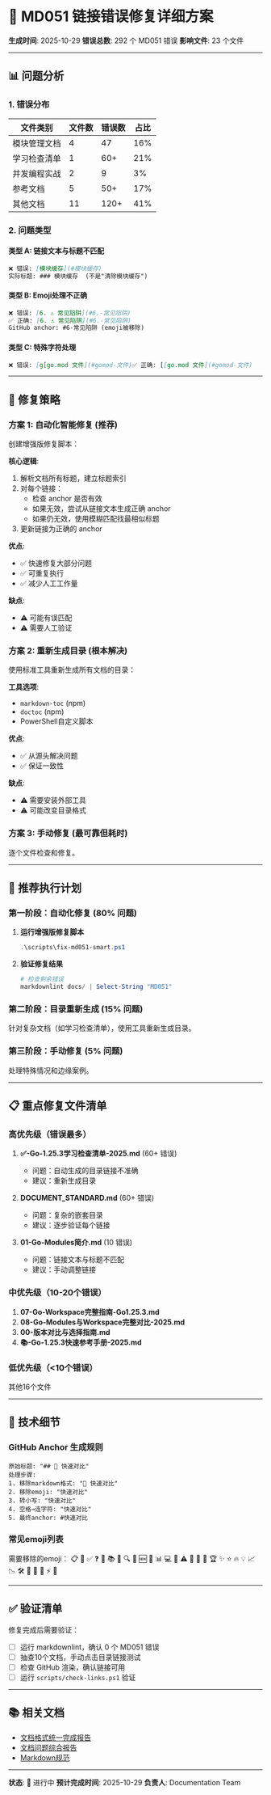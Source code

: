 ﻿# 🔧 MD051 链接错误修复详细方案

**生成时间**: 2025-10-29
**错误总数**: 292 个 MD051 错误
**影响文件**: 23 个文件

---

## 📊 问题分析

### 1. 错误分布

| 文件类别 | 文件数 | 错误数 | 占比 |
|---------|-------|-------|------|
| 模块管理文档 | 4 | 47 | 16% |
| 学习检查清单 | 1 | 60+ | 21% |
| 并发编程实战 | 2 | 9 | 3% |
| 参考文档 | 5 | 50+ | 17% |
| 其他文档 | 11 | 120+ | 41% |

### 2. 问题类型

#### 类型 A: 链接文本与标题不匹配

```markdown
❌ 错误: [模块缓存](#模块缓存)
实际标题: ### 模块缓存  (不是"清除模块缓存")
```

#### 类型 B: Emoji处理不正确

```markdown
❌ 错误: [6. ⚠️ 常见陷阱](#6.-常见陷阱)
✅ 正确: [6. ⚠️ 常见陷阱](#6.-常见陷阱)
GitHub anchor: #6-常见陷阱 (emoji被移除)
```

#### 类型 C: 特殊字符处理

```markdown
❌ 错误: [g[go.mod 文件](#gomod-文件)✅ 正确: [[go.mod 文件](#gomod-文件)
```

---

## 🎯 修复策略

### 方案 1: 自动化智能修复 (推荐)

创建增强版修复脚本：

**核心逻辑**:

1. 解析文档所有标题，建立标题索引
2. 对每个链接：
   - 检查 anchor 是否有效
   - 如果无效，尝试从链接文本生成正确 anchor
   - 如果仍无效，使用模糊匹配找最相似标题
3. 更新链接为正确的 anchor

**优点**:

- ✅ 快速修复大部分问题
- ✅ 可重复执行
- ✅ 减少人工工作量

**缺点**:

- ⚠️ 可能有误匹配
- ⚠️ 需要人工验证

### 方案 2: 重新生成目录 (根本解决)

使用标准工具重新生成所有文档的目录：

**工具选项**:

- `markdown-toc` (npm)
- `doctoc` (npm)
- PowerShell自定义脚本

**优点**:

- ✅ 从源头解决问题
- ✅ 保证一致性

**缺点**:

- ⚠️ 需要安装外部工具
- ⚠️ 可能改变目录格式

### 方案 3: 手动修复 (最可靠但耗时)

逐个文件检查和修复。

---

## 🚀 推荐执行计划

### 第一阶段：自动化修复 (80% 问题)

1. **运行增强版修复脚本**

   ```powershell
   .\scripts\fix-md051-smart.ps1
   ```

2. **验证修复结果**

   ```powershell
   # 检查剩余错误
   markdownlint docs/ | Select-String "MD051"
   ```

### 第二阶段：目录重新生成 (15% 问题)

针对复杂文档（如学习检查清单），使用工具重新生成目录。

### 第三阶段：手动修复 (5% 问题)

处理特殊情况和边缘案例。

---

## 📋 重点修复文件清单

### 高优先级（错误最多）

1. **✅-Go-1.25.3学习检查清单-2025.md** (60+ 错误)
   - 问题：自动生成的目录链接不准确
   - 建议：重新生成目录

2. **DOCUMENT_STANDARD.md** (60+ 错误)
   - 问题：复杂的嵌套目录
   - 建议：逐步验证每个链接

3. **01-Go-Modules简介.md** (10 错误)
   - 问题：链接文本与标题不匹配
   - 建议：手动调整链接

### 中优先级（10-20个错误）

1. **07-Go-Workspace完整指南-Go1.25.3.md**
2. **08-Go-Modules与Workspace完整对比-2025.md**
3. **00-版本对比与选择指南.md**
4. **📚-Go-1.25.3快速参考手册-2025.md**

### 低优先级（<10个错误）

其他16个文件

---

## 🔧 技术细节

### GitHub Anchor 生成规则

```text
原始标题: "## 🎯 快速对比"
处理步骤:
1. 移除markdown格式: "🎯 快速对比"
2. 移除emoji: "快速对比"
3. 转小写: "快速对比"
4. 空格→连字符: "快速对比"
5. 最终anchor: #快速对比
```

### 常见emoji列表

需要移除的emoji：
📋 🎯 ✅ ❓ 🎉 📚 📝 🔍 🚨 🆕 🔗 📊 💻 🔧 ⚠️ 📖 🎊 📑 🏆 ✨ ⭐ 🔥 💡 📈 📉 🛠️ 🚀 💪 🌟 ⚡ 🎨

---

## ✅ 验证清单

修复完成后需要验证：

- [ ] 运行 markdownlint，确认 0 个 MD051 错误
- [ ] 抽查10个文档，手动点击目录链接测试
- [ ] 检查 GitHub 渲染，确认链接可用
- [ ] 运行 `scripts/check-links.ps1` 验证

---

## 📚 相关文档

- [文档格式统一完成报告](./🎉-文档格式统一完成-2025-10-29.md)
- [文档问题综合报告](./🚨-文档问题综合报告-2025-10-29.md)
- [Markdown规范](./reference/resources/DOCUMENT_STANDARD.md)

---

**状态**: 🔄 进行中
**预计完成时间**: 2025-10-29
**负责人**: Documentation Team

